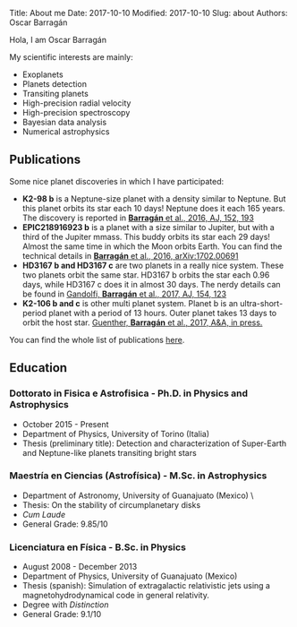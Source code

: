 Title: About me
Date: 2017-10-10 
Modified: 2017-10-10
Slug: about
Authors: Oscar Barragán

Hola, I am Oscar Barragán

My scientific interests are mainly:

* Exoplanets
* Planets detection
* Transiting planets
* High-precision radial velocity
* High-precision spectroscopy
* Bayesian data analysis
* Numerical astrophysics


## Publications

Some nice planet discoveries in which I have participated:

* **K2-98 b** is a Neptune-size planet with a density similar to Neptune. But this planet orbits its star each 10 days! Neptune does it each 165 years. The discovery is reported in [**Barragán** et al., 2016, AJ, 152, 193](http://iopscience.iop.org/article/10.3847/0004-6256/152/6/193/meta)
* **EPIC218916923 b** is a planet with a size similar to Jupiter, but with a third of the Jupiter mmass. This buddy orbits its star each 29 days! Almost the same time in which the Moon orbits Earth. You can find the technical details in [**Barragán** et al., 2016, arXiv:1702.00691](https://arxiv.org/abs/1702.00691) 
* **HD3167 b and HD3167 c** are two planets in a really nice system. These two planets orbit the same star. HD3167 b orbits the star each 0.96 days, while HD3167 c does it in almost 30 days. The nerdy details can be found in [Gandolfi, **Barragán** et al., 2017, AJ, 154, 123](http://iopscience.iop.org/article/10.3847/1538-3881/aa832a/meta) 
* **K2-106 b and c** is other multi planet system. Planet b is an ultra-short-period planet with a period of 13 hours. Outer planet takes 13 days to orbit the host star. [Guenther, **Barragán** et al., 2017, A&A, in press.](https://arxiv.org/abs/1705.04163) 

You can find the whole list of publications [here](http://adsabs.harvard.edu/cgi-bin/nph-abs_connect?db_key=AST&db_key=PRE&qform=AST&arxiv_sel=astro-ph&arxiv_sel=cond-mat&arxiv_sel=cs&arxiv_sel=gr-qc&arxiv_sel=hep-ex&arxiv_sel=hep-lat&arxiv_sel=hep-ph&arxiv_sel=hep-th&arxiv_sel=math&arxiv_sel=math-ph&arxiv_sel=nlin&arxiv_sel=nucl-ex&arxiv_sel=nucl-th&arxiv_sel=physics&arxiv_sel=quant-ph&arxiv_sel=q-bio&sim_query=YES&ned_query=YES&adsobj_query=YES&aut_logic=OR&obj_logic=OR&author=Barragan%2C+O&object=&start_mon=&start_year=&end_mon=&end_year=&ttl_logic=OR&title=&txt_logic=OR&text=&nr_to_return=200&start_nr=1&jou_pick=ALL&ref_stems=&data_and=ALL&group_and=ALL&start_entry_day=&start_entry_mon=&start_entry_year=&end_entry_day=&end_entry_mon=&end_entry_year=&min_score=&sort=SCORE&data_type=SHORT&aut_syn=YES&ttl_syn=YES&txt_syn=YES&aut_wt=1.0&obj_wt=1.0&ttl_wt=0.3&txt_wt=3.0&aut_wgt=YES&obj_wgt=YES&ttl_wgt=YES&txt_wgt=YES&ttl_sco=YES&txt_sco=YES&version=1).


## Education

### Dottorato in Fisica e Astrofisica - Ph.D. in Physics and Astrophysics

* October 2015 - Present
* Department of Physics, University of Torino (Italia) 
* Thesis (preliminary title): Detection and characterization of Super-Earth and Neptune-like planets transiting bright stars


### Maestría en Ciencias (Astrofísica) - M.Sc. in Astrophysics

* Department of Astronomy, University of Guanajuato (Mexico) \\
* Thesis: On the stability of circumplanetary disks
* *Cum Laude*
* General Grade: 9.85/10 


### Licenciatura en Física - B.Sc. in Physics 

* August 2008 - December 2013
* Department of Physics, University of Guanajuato (Mexico) 
* Thesis (spanish): Simulation of extragalactic relativistic jets using a magnetohydrodynamical code in general relativity.
* Degree with *Distinction*
* General Grade: 9.1/10
